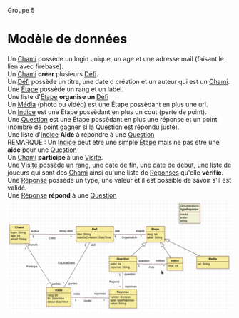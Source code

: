 Groupe 5
# Modèle de données
Un <ins>Chami</ins> possède un login unique, un age et une adresse mail (faisant le lien avec firebase).<br>
Un <ins>Chami</ins> <strong>créer</strong> plusieurs <ins>Défi</ins>.<br>
Un <ins>Défi</ins> possède un titre, une date d création et un auteur qui est un <ins>Chami</ins>.<br>
Une <ins>Étape</ins> possède un rang et un label.<br>
Une liste d'<ins>Étape</ins> <strong>organise un </strong> <ins>Défi</ins><br>
Un <ins>Média</ins> (photo ou vidéo) est une <in>Étape</ins> possèdant en plus une url.<br>
Un <ins>Indice</ins> est une <in>Étape</ins> possèdant en plus un cout (perte de point).<br>
Une <ins>Question</ins> est une <in>Étape</ins> possèdant en plus une réponse et un point (nombre de point gagner si la <ins>Question</ins> est répondu juste).<br>
Une liste d'<ins>Indice</ins> <strong>Aide</strong> à répondre à une <ins>Question</ins><br>
REMARQUE : Un <ins>Indice</ins> peut être une simple <ins>Étape</ins> mais ne pas être une <strong>aide</strong> pour une <ins>Question</ins><br>
Un <ins>Chami</ins> <strong> participe </strong> à une <ins>Visite</ins>.<br>
Une <ins>Visite</ins> possède un rang, une date de fin, une date de début, une liste de joueurs qui sont des <ins>Chami</ins> ainsi qu'une liste de <ins>Réponses</ins> qu'elle <strong>vérifie</strong>.<br>
Une <ins>Réponse</ins> possède un type, une valeur et il est possible de savoir s'il est validé.<br>
Une <ins>Réponse</ins> <strong>répond</strong> à une <ins>Question</ins><br>
![image](https://github.com/l3-miage-cl-ihm/projet-integrateur-2022-serveur-l3miage-bellatim/blob/master2/src/modelisation/modele.png)
